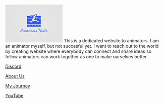 <img src="assets/AU 4.png" alt="Site Logo" height="120">
This is a dedicated website to animators. I am an animator myself, but not succesful yet. I want to reach out to the world by creating website where everybody can connect and share ideas so fellow animators can work together as one to make ourselves better.

[Discord](https://discord.gg/7BA45jAX)


[About Us](https://sone890pik.github.io/animatorsunite/about.html)


[My Journey](https://sone890pik.github.io/animatorsunite/mission.html)


[YouTube](https://www.youtube.com/@SemiAnimates)
